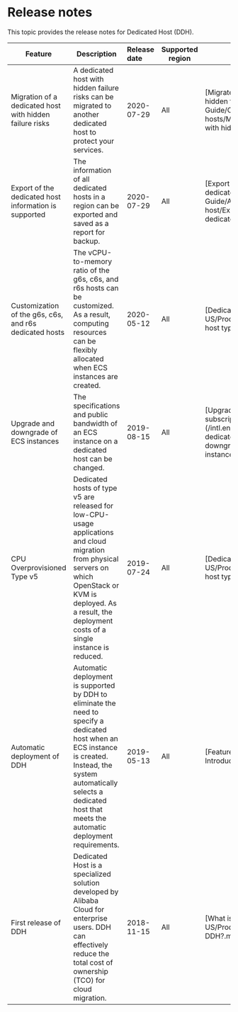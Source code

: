 # Release notes

This topic provides the release notes for Dedicated Host \(DDH\).

|Feature|Description|Release date|Supported region|Documentation|
|-------|-----------|:-----------|----------------|-------------|
|Migration of a dedicated host with hidden failure risks|A dedicated host with hidden failure risks can be migrated to another dedicated host to protect your services.|2020-07-29|All|[Migrate a dedicated host with hidden failures](/intl.en-US/User Guide/O&M of dedicated hosts/Migrate a dedicated host with hidden failures.md)|
|Export of the dedicated host information is supported|The information of all dedicated hosts in a region can be exported and saved as a report for backup.|2020-07-29|All|[Export the information of dedicated hosts](/intl.en-US/User Guide/Auto-renewal of a dedicated host/Export the information of dedicated hosts.md)|
|Customization of the g6s, c6s, and r6s dedicated hosts|The vCPU-to-memory ratio of the g6s, c6s, and r6s hosts can be customized. As a result, computing resources can be flexibly allocated when ECS instances are created.|2020-05-12|All|[Dedicated host types](/intl.en-US/Product Introduction/Dedicated host types.md)|
|Upgrade and downgrade of ECS instances|The specifications and public bandwidth of an ECS instance on a dedicated host can be changed.|2019-08-15|All|[Upgrade or downgrade a subscription ECS instance](/intl.en-US/User Guide/O&M of dedicated hosts/Upgrade or downgrade a subscription ECS instance.md)|
|CPU Overprovisioned Type v5|Dedicated hosts of type v5 are released for low-CPU-usage applications and cloud migration from physical servers on which OpenStack or KVM is deployed. As a result, the deployment costs of a single instance is reduced.|2019-07-24|All|[Dedicated host types](/intl.en-US/Product Introduction/Dedicated host types.md)|
|Automatic deployment of DDH|Automatic deployment is supported by DDH to eliminate the need to specify a dedicated host when an ECS instance is created. Instead, the system automatically selects a dedicated host that meets the automatic deployment requirements.|2019-05-13|All|[Features](/intl.en-US/Product Introduction/Features/Features.md)|
|First release of DDH|Dedicated Host is a specialized solution developed by Alibaba Cloud for enterprise users. DDH can effectively reduce the total cost of ownership \(TCO\) for cloud migration.|2018-11-15|All|[What is DDH?](/intl.en-US/Product Introduction/What is DDH?.md)|

